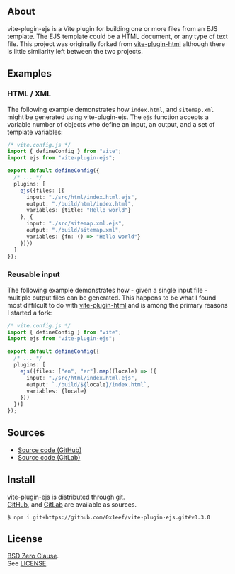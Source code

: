 ## About

vite-plugin-ejs is a Vite plugin for building one or more files from an
EJS template. The EJS template could be a HTML document, or any type of
text file. This project was originally forked from
[vite-plugin-html](https://github.com/vbenjs/vite-plugin-html)
although there is little similarity left between the two projects.

## Examples

### HTML / XML

The following example demonstrates how `index.html`, and `sitemap.xml` might
be generated using vite-plugin-ejs. The `ejs` function accepts a variable number
of objects who define an input, an output, and a set of template variables:

```typescript
/* vite.config.js */
import { defineConfig } from "vite";
import ejs from "vite-plugin-ejs";

export default defineConfig({
  /* ... */
  plugins: [
    ejs({files: [{
      input: "./src/html/index.html.ejs",
      output: "./build/html/index.html",
      variables: {title: "Hello world"}
    }, {
      input: "./src/sitemap.xml.ejs",
      output: "./build/sitemap.xml",
      variables: {fn: () => "Hello world"}
    }]})
  ]
});
```

### Reusable input

The following example demonstrates how - given a single input file - multiple
output files can be generated. This happens to be what I found most diffilcult
to do with
[vite-plugin-html](https://github.com/vbenjs/vite-plugin-html)
and is among the primary reasons I started a fork:

```typescript
/* vite.config.js */
import { defineConfig } from "vite";
import ejs from "vite-plugin-ejs";

export default defineConfig({
  /* ... */
  plugins: [
    ejs({files: ["en", "ar"].map((locale) => ({
      input: "./src/html/index.html.ejs",
      output: `./build/${locale}/index.html`,
      variables: {locale}
    }))
  })]
});
```

## Sources

* [Source code (GitHub)](https://github.com/0x1eef/vite-plugin-ejs#readme)
* [Source code (GitLab)](https://gitlab.com/0x1eef/vite-plugin-ejs#about)

## Install

vite-plugin-ejs is distributed through git.
<br>
[GitHub](https://github.com/0x1eef/vite-plugin-ejs),
and
[GitLab](https://gitlab.com/0x1eef/vite-plugin-ejs)
are available as sources.

```
$ npm i git+https://github.com/0x1eef/vite-plugin-ejs.git#v0.3.0
```

## <a id="license"> License </a>

[BSD Zero Clause](https://choosealicense.com/licenses/0bsd/).
<br>
See [LICENSE](./LICENSE).
